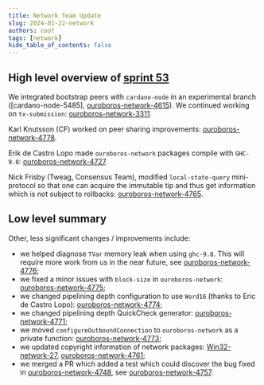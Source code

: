 ```yaml
---
title: Network Team Update
slug: 2024-01-22-network
authors: coot
tags: [network]
hide_table_of_contents: false
---
```


## High level overview of [sprint 53][sprint-53]

We integrated bootstrap peers with `cardano-node` in an experimental branch
([cardano-node-5485], [ouroboros-network-4615]). We continued working on
`tx-submission`: [ouroboros-network-3311].

Karl Knutsson (CF) worked on peer sharing improvements: [ouroboros-network-4778].

Erik de Castro Lopo made `ouroboros-network` packages compile with `GHC-9.8`:
[ouroboros-network-4727].

Nick Frisby (Tweag, Consensus Team), modified `local-state-query` mini-protocol
so that one can acquire the immutable tip and thus get information which is not
subject to rollbacks: [ouroboros-network-4765].

## Low level summary

Other, less significant changes / improvements include:

* we helped diagnose `TVar` memory leak when using `ghc-9.8`.  This will
  require more work from us in the near future, see [ouroboros-network-4776];
* we fixed a minor issues with `block-size` in `ouroboros-network`:
  [ouroboros-network-4775];
* we changed pipelining depth configuration to use `Word16` (thanks to Eric de
  Castro Lopo): [ouroboros-network-4774];
* we changed pipelining depth QuickCheck generator: [ouroboros-network-4771];
* we moved `configureOutboundConnection` to `ouroboros-network` as a private
  function: [ouroboros-network-4773];
* we updated copyright information of network packages: [Win32-network-27],
  [ouroboros-network-4761];
* we merged a PR which added a test which could discover the bug fixed in
  [ouroboros-network-4748], see [ouroboros-network-4757].



[sprint-53]: https://github.com/orgs/IntersectMBO/projects/5/views/1?visibleFields=%5B%22Title%22%2C%22Labels%22%2C%22Assignees%22%2C%22Status%22%2C%22Linked+pull+requests%22%2C69151865%2C%22Repository%22%5D&filterQuery=sprint%3A%22Sprint+53%22
[Win32-network-27]: https://github.com/IntersectMBO/Win32-network/pull/27
[cardano-node-5484]: https://github.com/IntersectMBO/cardano-node/pull/5485
[ouroboros-network-3311]: https://github.com/IntersectMBO/ouroboros-network/issues/3311
[ouroboros-network-4615]: https://github.com/IntersectMBO/ouroboros-network/issues/4615
[ouroboros-network-4727]: https://github.com/IntersectMBO/ouroboros-network/issues/4727
[ouroboros-network-4735]: https://github.com/IntersectMBO/ouroboros-network/issues/4735
[ouroboros-network-4748]: https://github.com/IntersectMBO/ouroboros-network/issues/4748
[ouroboros-network-4757]: https://github.com/IntersectMBO/ouroboros-network/issues/4757
[ouroboros-network-4761]: https://github.com/IntersectMBO/ouroboros-network/issues/4761
[ouroboros-network-4765]: https://github.com/IntersectMBO/ouroboros-network/issues/4765
[ouroboros-network-4771]: https://github.com/IntersectMBO/ouroboros-network/issues/4771
[ouroboros-network-4773]: https://github.com/IntersectMBO/ouroboros-network/issues/4773
[ouroboros-network-4774]: https://github.com/IntersectMBO/ouroboros-network/issues/4774
[ouroboros-network-4775]: https://github.com/IntersectMBO/ouroboros-network/issues/4775
[ouroboros-network-4776]: https://github.com/IntersectMBO/ouroboros-network/issues/4776
[ouroboros-network-4778]: https://github.com/IntersectMBO/ouroboros-network/issues/4778
